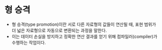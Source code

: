 # 형 승격

 - 형 승격(type promotion)이란 서로 다른 자료형의 값들이 연산될 때, 표현 범위가 더 넓은 자료형으로 자동으로 변환되는 과정을 말한다.
 - 이는 데이터 손실을 방지하고 정확한 연산 결과를 얻기 위해 컴파일러(compiler)가 수행하는 작업이다.

<!-- TODO -->
